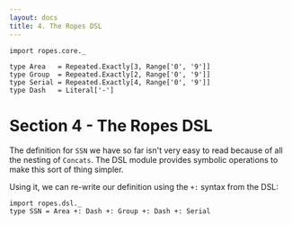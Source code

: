 ```yaml
---
layout: docs
title: 4. The Ropes DSL
---
```


```tut:invisible
import ropes.core._

type Area   = Repeated.Exactly[3, Range['0', '9']]
type Group  = Repeated.Exactly[2, Range['0', '9']]
type Serial = Repeated.Exactly[4, Range['0', '9']]
type Dash   = Literal['-']
```

# Section 4 - The Ropes DSL

The definition for `SSN` we have so far isn't very easy to read because
of all the nesting of `Concats`. The DSL module provides symbolic
operations to make this sort of thing simpler. 

Using it, we can re-write our definition using the `+:` syntax from the
DSL:

```tut:silent
import ropes.dsl._
type SSN = Area +: Dash +: Group +: Dash +: Serial
```
